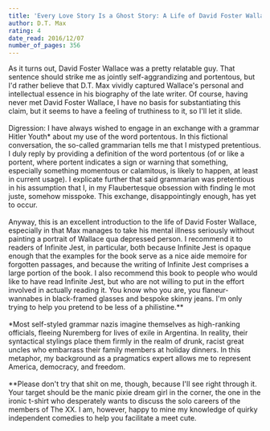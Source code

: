 ```yaml
---
title: 'Every Love Story Is a Ghost Story: A Life of David Foster Wallace'
author: D.T. Max
rating: 4
date_read: 2016/12/07
number_of_pages: 356
---
```


As it turns out, David Foster Wallace was a pretty relatable guy. That sentence should strike me as jointly self-aggrandizing and portentous, but I'd rather believe that D.T. Max vividly captured Wallace's personal and intellectual essence in his biography of the late writer. Of course, having never met David Foster Wallace, I have no basis for substantiating this claim, but it seems to have a feeling of truthiness to it, so I'll let it slide.<br/><br/>Digression: I have always wished to engage in an exchange with a grammar Hitler Youth* about my use of the word portentous. In this fictional conversation, the so-called grammarian tells me that I mistyped pretentious. I duly reply by providing a definition of the word portentous (of or like a portent, where portent indicates a sign or warning that something, especially something momentous or calamitous, is likely to happen, at least in current usage). I explicate further that said grammarian was pretentious in his assumption that I, in my Flaubertesque obsession with finding le mot juste, somehow misspoke. This exchange, disappointingly enough, has yet to occur.<br/><br/>Anyway, this is an excellent introduction to the life of David Foster Wallace, especially in that Max manages to take his mental illness seriously without painting a portrait of Wallace qua depressed person. I recommend it to readers of Infinite Jest, in particular, both because Infinite Jest is opaque enough that the examples for the book serve as a nice aide memoire for forgotten passages, and because the writing of Infinite Jest comprises a large portion of the book. I also recommend this book to people who would like to have read Infinite Jest, but who are not willing to put in the effort involved in actually reading it. You know who you are, you flaneur-wannabes in black-framed glasses and bespoke skinny jeans. I'm only trying to help you pretend to be less of a philistine.**<br/><br/>*Most self-styled grammar nazis imagine themselves as high-ranking officials, fleeing Nuremberg for lives of exile in Argentina. In reality, their syntactical stylings place them firmly in the realm of drunk, racist great uncles who embarrass their family members at holiday dinners. In this metaphor, my background as a pragmatics expert allows me to represent America, democracy, and freedom.<br/><br/>**Please don't try that shit on me, though, because I'll see right through it. Your target should be the manic pixie dream girl in the corner, the one in the ironic t-shirt who desperately wants to discuss the solo careers of the members of The XX. I am, however, happy to mine my knowledge of quirky independent comedies to help you facilitate a meet cute.